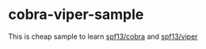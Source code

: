 # cobra-viper-sample

This is cheap sample to learn [spf13/cobra](https://github.com/spf13/cobra) and [spf13/viper](https://github.com/spf13/viper)
